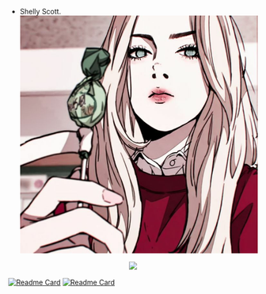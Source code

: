 - Shelly Scott.
![](440fc7626bbbf4ebfa44a563e325767b.jpg)

<p align="center">
   <img src="https://raw.githubusercontent.com/ShellyScot/ShellyScot/master/img/ssstiktok_1644891844.gif" width=1000>

[![Readme Card](https://github-readme-stats.vercel.app/api/pin/?username=ShellyScot&repo=HACK-BULAN&theme=chartreuse-dark)](https://github.com/ShellyScot/HACK-BULAN)
[![Readme Card](https://github-readme-stats.vercel.app/api/pin/?username=ShellyScot&repo=Satelit&theme=chartreuse-dark)](https://github.com/ShellyScot/Satelit)  
<p align="center">
   <img src="https://github-readme-stats.vercel.app/api/top-langs/?username=ShellyScot&layout=compact" alt="Top language



